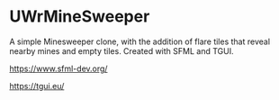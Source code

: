 # UWrMineSweeper
A simple Minesweeper clone, with the addition of flare tiles that reveal nearby mines and empty tiles.
Created with SFML and TGUI.


https://www.sfml-dev.org/


https://tgui.eu/
